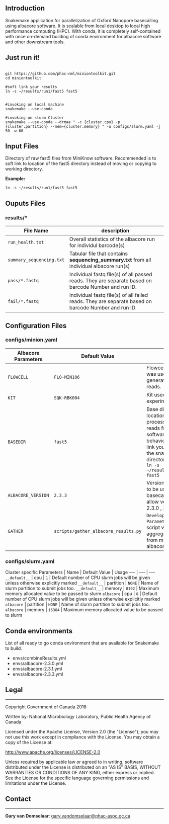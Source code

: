## Introduction ##

Snakemake application for parallelization of Oxford Nanopore basecalling using albacore software. It is scalable from local desktop to local high performance computing (HPC). With conda, it is completely self-contained with once on-demand building of conda environment for albacore software and other downstream tools.


## Just run it! ##


```

git https://github.com/phac-nml/miniontoolkit.git
cd miniontoolkit

#soft link your results
ln -s ~/results/run1/fast5 fast5


#invoking on local machine
snakemake --use-conda

#invoking on slurm Cluster
snakemake --use-conda --drmaa " -c {cluster.cpu} -p {cluster.partition} --mem={cluster.memory} " -u configs/slurm.yaml -j 50 -w 60

```

## Input Files ##


Directory of raw fast5 files from MiniKnow software. Recommended is to soft link to location of the fast5 directory instead of moving or copying to working directory.

**Example:**

`ln -s ~/results/run1/fast5 fast5`

## Ouputs Files ##


### results/* ###
File Name                                | description                                                       
---                                          | ---
`run_health.txt`                          | Overall statistics of the albacore run for individul barcode(s)  
`summary_sequencing.txt`                          | Tabular file that contains **sequencing_summary.txt** from all individual albacore run(s)                                                              
`pass/*.fastq`                          | Individual fastq file(s) of all passed reads. They are separate based on barcode Number and run ID.
`fail/*.fastq`                          | Individual fastq file(s) of all failed reads. They are separate based on barcode Number and run ID.




## Configuration Files ##



### configs/minion.yaml ###
Albacore  Parameters                                | Default Value                                                       | Usage
---                                          | ---                                                                 | ---
`FLOWCELL`                          | `FLO-MIN106`                                                             | Flowcell type that was used for generation of raw reads.
`KIT`                  | `SQK-RBK004`                                                             | Kit used for experiment
`BASEDIR`                  | `fast5`                                                             | Base directory of location of raw un-processed fast5 reads from MiniKnow software. Suggested behavior is to soft link your directory to the snakeMake directory. Example: `ln -s ~/results/run1/fast5 fast5`
`ALBACORE_VERSION`                  | `2.3.3`                                                             | Version of Albacore to be used in the basecalling. Current allow version are 2.3.0 , 2.3.1 , 2.3.3
`GATHER`                          | `scripts/gather_albacore_results.py`                                                             | `Developer Parameters`: Python script which aggregates all results from multiple albacore runs

### configs/slurm.yaml ###

Cluster specific Parameters                               | Name | Default Value                                                        | Usage
---                                          | ---                                                                 | ---
`__default__`                          | cpu |  `1`                                                             | Default number of CPU slurm jobs will be given unless otherwise explicitly marked
`__default__`                          | partition |  `NONE`                                                             | Name of slurm partition to submit jobs too.
`__default__`                          | memory |  `8192`                                                             | Maximum memory allocated value to be passed to slurm
`albacore`                          | cpu |  `8`                                                             | Default number of CPU slurm jobs will be given unless otherwise explicitly marked
`albacore`                          | partition |  `NONE`                                                             | Name of slurm partition to submit jobs too.
`albacore`                          | memory |  `16384`                                                             | Maximum memory allocated value to be passed to slurm




## Conda environments ##

List of all ready to go conda environment that are available for Snakemake to build.

* envs/combineResults.yml
* envs/albacore-2.3.0.yml
* envs/albacore-2.3.1.yml
* envs/albacore-2.3.3.yml

## Legal ##
-----------

Copyright Government of Canada 2018

Written by: National Microbiology Laboratory, Public Health Agency of Canada

Licensed under the Apache License, Version 2.0 (the "License"); you may not use
this work except in compliance with the License. You may obtain a copy of the
License at:

http://www.apache.org/licenses/LICENSE-2.0

Unless required by applicable law or agreed to in writing, software distributed
under the License is distributed on an "AS IS" BASIS, WITHOUT WARRANTIES OR
CONDITIONS OF ANY KIND, either express or implied. See the License for the
specific language governing permissions and limitations under the License.

## Contact ##
-------------

**Gary van Domselaar**: gary.vandomselaar@phac-aspc.gc.ca
